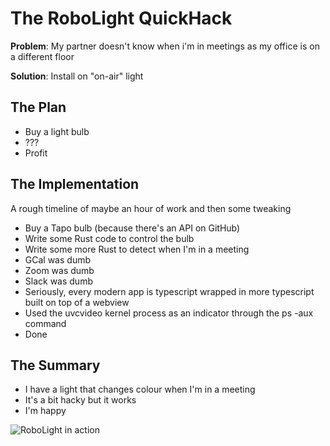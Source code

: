 # The RoboLight QuickHack

__Problem__: My partner doesn't know when i'm in meetings as my office is on a different floor

__Solution__: Install on "on-air" light

## The Plan
- Buy a light bulb
- ???
- Profit

## The Implementation
A rough timeline of maybe an hour of work and then some tweaking
- Buy a Tapo bulb (because there's an API on GitHub)
- Write some Rust code to control the bulb
- Write some more Rust to detect when I'm in a meeting
- GCal was dumb
- Zoom was dumb
- Slack was dumb
- Seriously, every modern app is typescript wrapped in more typescript built on top of a webview
- Used the uvcvideo kernel process as an indicator through the ps -aux command
- Done

## The Summary
- I have a light that changes colour when I'm in a meeting
- It's a bit hacky but it works
- I'm happy

![RoboLight in action](./light.gif)
